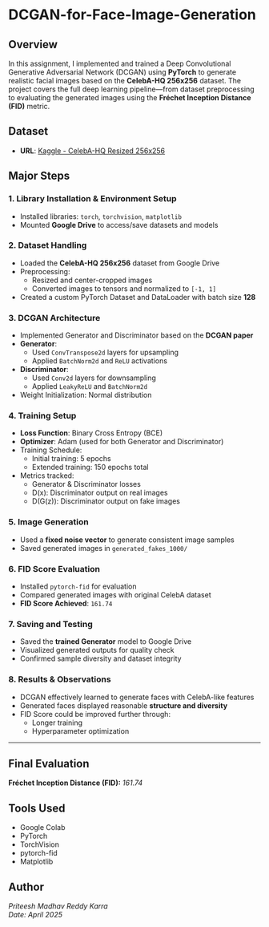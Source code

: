# DCGAN-for-Face-Image-Generation

## Overview
In this assignment, I implemented and trained a Deep Convolutional Generative Adversarial Network (DCGAN) using **PyTorch** to generate realistic facial images based on the **CelebA-HQ 256x256** dataset. The project covers the full deep learning pipeline—from dataset preprocessing to evaluating the generated images using the **Fréchet Inception Distance (FID)** metric.

## Dataset
- **URL**: [Kaggle - CelebA-HQ Resized 256x256](https://www.kaggle.com/datasets/badasstechie/celebahq-resized-256x256)

## Major Steps

### 1. Library Installation & Environment Setup
- Installed libraries: `torch`, `torchvision`, `matplotlib`
- Mounted **Google Drive** to access/save datasets and models

### 2. Dataset Handling
- Loaded the **CelebA-HQ 256x256** dataset from Google Drive
- Preprocessing:
  - Resized and center-cropped images
  - Converted images to tensors and normalized to `[-1, 1]`
- Created a custom PyTorch Dataset and DataLoader with batch size **128**

### 3. DCGAN Architecture
- Implemented Generator and Discriminator based on the **DCGAN paper**
- **Generator**:
  - Used `ConvTranspose2d` layers for upsampling
  - Applied `BatchNorm2d` and `ReLU` activations
- **Discriminator**:
  - Used `Conv2d` layers for downsampling
  - Applied `LeakyReLU` and `BatchNorm2d`
- Weight Initialization: Normal distribution

### 4. Training Setup
- **Loss Function**: Binary Cross Entropy (BCE)
- **Optimizer**: Adam (used for both Generator and Discriminator)
- Training Schedule:
  - Initial training: 5 epochs
  - Extended training: 150 epochs total
- Metrics tracked:
  - Generator & Discriminator losses
  - D(x): Discriminator output on real images
  - D(G(z)): Discriminator output on fake images

### 5. Image Generation
- Used a **fixed noise vector** to generate consistent image samples
- Saved generated images in `generated_fakes_1000/`

### 6. FID Score Evaluation
- Installed `pytorch-fid` for evaluation
- Compared generated images with original CelebA dataset
- **FID Score Achieved**: `161.74`

### 7. Saving and Testing
- Saved the **trained Generator** model to Google Drive
- Visualized generated outputs for quality check
- Confirmed sample diversity and dataset integrity

### 8. Results & Observations
- DCGAN effectively learned to generate faces with CelebA-like features
- Generated faces displayed reasonable **structure and diversity**
- FID Score could be improved further through:
  - Longer training
  - Hyperparameter optimization

---

## Final Evaluation
**Fréchet Inception Distance (FID):** _161.74_

## Tools Used
- Google Colab
- PyTorch
- TorchVision
- pytorch-fid
- Matplotlib

## Author
*Priteesh Madhav Reddy Karra*  
*Date: April 2025*
